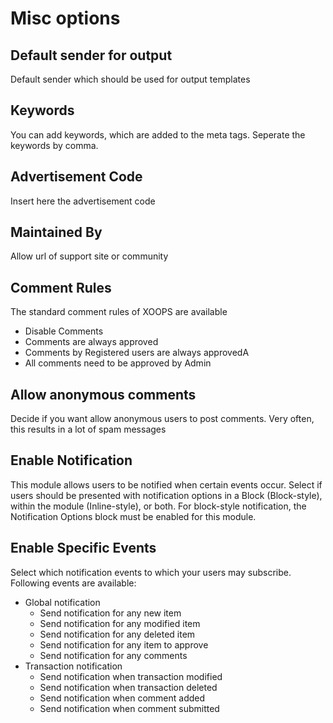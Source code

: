 # Misc options

## Default sender for output
Default sender which should be used for output templates

## Keywords

You can add keywords, which are added to the meta tags. Seperate the keywords by comma.

## Advertisement Code
Insert here the advertisement code

## Maintained By

Allow url of support site or community

## Comment Rules

The standard comment rules of XOOPS are available

* Disable Comments
* Comments are always approved
* Comments by Registered users are always approvedA
* All comments need to be approved by Admin

## Allow anonymous comments

Decide if you want allow anonymous users to post comments. Very often, this results in a lot of spam messages

## Enable Notification

This module allows users to be notified when certain events occur. Select if users should be presented with notification options in a Block \(Block-style\), within the module \(Inline-style\), or both. For block-style notification, the Notification Options block must be enabled for this module.

## Enable Specific Events

Select which notification events to which your users may subscribe. Following events are available:

* Global notification 
  * Send notification for any new item
  * Send notification for any modified item
  * Send notification for any deleted item
  * Send notification for any item to approve
  * Send notification for any comments
* Transaction notification 
  * Send notification when transaction modified
  * Send notification when transaction deleted
  * Send notification when comment added
  * Send notification when comment submitted


